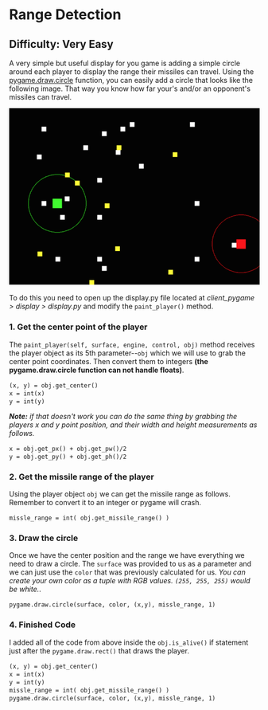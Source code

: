 # Range Detection

## Difficulty: Very Easy

A very simple but useful display for you game is adding a simple circle around each player to display the range their missiles can travel. Using the [pygame.draw.circle](https://www.pygame.org/docs/ref/draw.html#pygame.draw.circle) function, you can easily add a circle that looks like the following image. That way you know how far your's and/or an opponent's missiles can travel.

![Range Detection](../assets/images/range_detection.png)

To do this you need to open up the display.py file located at *client_pygame > display > display.py* and modify the `paint_player()` method.

### 1. Get the center point of the player

The `paint_player(self, surface, engine, control, obj)` method receives the player object as its 5th parameter--`obj` which we will use to grab the center point coordinates. Then convert them to integers **(the pygame.draw.circle function can not handle floats)**.

	(x, y) = obj.get_center()
	x = int(x)
	y = int(y)

_**Note:** if that doesn't work you can do the same thing by grabbing the players x and y point position, and their width and height measurements as follows._

	x = obj.get_px() + obj.get_pw()/2
	y = obj.get_py() + obj.get_ph()/2

### 2. Get the missile range of the player

Using the player object `obj` we can get the missile range as follows. Remember to convert it to an integer or pygame will crash.

	missle_range = int( obj.get_missile_range() )

### 3. Draw the circle

Once we have the center position and the range we have everything we need to draw a circle. The `surface` was provided to us as a parameter and we can just use the `color` that was previously calculated for us. *You can create your own color as a tuple with RGB values. `(255, 255, 255)` would be white.*. 

	pygame.draw.circle(surface, color, (x,y), missle_range, 1)

### 4. Finished Code

I added all of the code from above inside the `obj.is_alive()` if statement just after the `pygame.draw.rect()` that draws the player.

	(x, y) = obj.get_center()
	x = int(x)
	y = int(y)
	missle_range = int( obj.get_missile_range() )
	pygame.draw.circle(surface, color, (x,y), missle_range, 1)